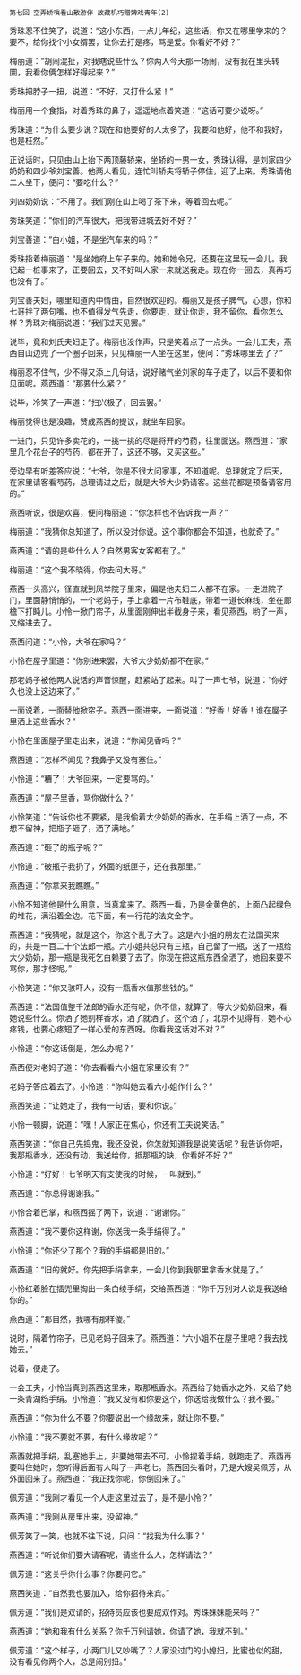     第七回 空弄娇嗔看山散游伴 故藏机巧赠婢戏青年(2) 

   秀珠忍不住笑了，说道：“这小东西，一点儿年纪，这些话，你又在哪里学来的？要不，给你找个小女婿罢，让你去打是疼，骂是爱。你看好不好？”

   梅丽道：“胡闹混扯，对我瞎说些什么？你两人今天那一场闹，没有我在里头转圜，我看你俩怎样好得起来？”

   秀珠把脖子一扭，说道：“不好，又打什么紧！”

   梅丽用一个食指，对着秀珠的鼻子，遥遥地点着笑道：“这话可要少说呀。”

   秀珠道：“为什么要少说？现在和他要好的人太多了，我要和他好，他不和我好，也是枉然。”

   正说话时，只见由山上抬下两顶藤轿来，坐轿的一男一女，秀珠认得，是刘家四少奶奶和四少爷刘宝善。他两人看见，连忙叫轿夫将轿子停住，迎了上来。秀珠请他二人坐下，便问：“要吃什么？”

   刘四奶奶说：“不用了。我们刚在山上喝了茶下来，等着回去呢。”

   秀珠笑道：“你们的汽车很大，把我带进城去好不好？”

   刘宝善道：“白小姐，不是坐汽车来的吗？”

   秀珠指着梅丽道：“是坐她府上车子来的。她和她令兄，还要在这里玩一会儿。我记起一桩事来了，正要回去，又不好叫人家一来就送我走。现在你一回去，真再巧也没有了。”

   刘宝善夫妇，哪里知道内中情由，自然很欢迎的。梅丽又是孩子脾气，心想，你和七哥拌了两句嘴，也不值得发气先走，你要走，就让你走，我不留你，看你怎么样？秀珠对梅丽说道：“我们过天见罢。”

   说毕，竟和刘氏夫妇走了。梅丽也没作声，只是笑着点了一点头。一会儿工夫，燕西自山边兜了一个圈子回来，只见梅丽一人坐在这里，便问：“秀珠哪里去了？”

   梅丽忍不住气，少不得又添上几句话，说好赌气坐刘家的车子走了，以后不要和你见面呢。燕西道：“那要什么紧？”

   说毕，冷笑了一声道：“扫兴极了，回去罢。”

   梅丽觉得也是没趣，赞成燕西的提议，就坐车回家。

   一进门，只见许多卖花的，一挑一挑的尽是将开的芍药，往里面送。燕西道：“家里几个花台子的芍药，都在开了，这还不够，又买这些。”

   旁边早有听差答应说：“七爷，你是不很大问家事，不知道呢。总理就定了后天，在家里请客看芍药，总理请过之后，就是大爷大少奶请客。这些花都是预备请客用的。”

   燕西听说，很是欢喜，便问梅丽道：“你怎样也不告诉我一声？”

   梅丽道：“我猜你总知道了，所以没对你说。这个事你都会不知道，也就奇了。”

   燕西道：“请的是些什么人？自然男客女客都有了。”

   梅丽道：“这个我不晓得，你去问大哥。”

   燕西一头高兴，径直就到凤举院子里来，偏是他夫妇二人都不在家。一走进院子门，里面静悄悄的，一个老妈子，手上拿着一片布鞋底，带着一道长麻线，坐在廊檐下打盹儿。小怜一掀门帘子，从里面刚伸出半截身子来，看见燕西，哟了一声，又缩进去了。

   燕西问道：“小怜，大爷在家吗？”

   小怜在屋子里道：“你别进来罢，大爷大少奶奶都不在家。”

   那老妈子被他两人说话的声音惊醒，赶紧站了起来。叫了一声七爷，说道：“你好久也没上这边来了。”

   一面说着，一面替他掀帘子。燕西一面进来，一面说道：“好香！好香！谁在屋子里洒上这些香水？”

   小怜在里面屋子里走出来，说道：“你闻见香吗？”

   燕西道：“怎样不闻见？我鼻子又没有塞住。”

   小怜道：“糟了！大爷回来，一定要骂的。”

   燕西道：“屋子里香，骂你做什么？”

   小怜笑道：“告诉你也不要紧，是我偷着大少奶奶的香水，在手绢上洒了一点，不想不留神，把瓶子砸了，洒了满地。”

   燕西道：“砸了的瓶子呢？”

   小怜道：“破瓶子我扔了，外面的纸匣子，还在我那里。”

   燕西道：“你拿来我瞧瞧。”

   小怜不知道他是什么用意，当真拿来了。燕西一看，乃是金黄色的，上面凸起绿色的堆花，满沿着金边。花下面，有一行花的法文金字。

   燕西道：“我猜呢，就是这个，你这个乱子大了。这是六小姐的朋友在法国买来的，共是一百二十个法郎一瓶。六小姐共总只有三瓶，自己留了一瓶，送了一瓶给大少奶奶，那一瓶是我死乞白赖要了去了。你现在把这瓶东西全洒了，她回来要不骂你，那才怪呢。”

   小怜笑道：“你又骇吓人，没有一瓶香水值那些钱的。”

   燕西道：“法国值整千法郎的香水还有呢，你不信，就算了，等大少奶奶回来，看她说些什么。你洒了她别样香水，洒了就洒了。这个洒了，北京不见得有，她不心疼钱，也要心疼短了一样心爱的东西呀。你看我这话对不对？”

   小怜道：“你这话倒是，怎么办呢？”

   燕西便对老妈子道：“你去看看六小姐在家里没有？”

   老妈子答应着去了。小怜道：“你叫她去看六小姐作什么？”

   燕西笑道：“让她走了，我有一句话，要和你说。”

   小怜一顿脚，说道：“嘿！人家正在焦心，你还有工夫说笑话。”

   燕西笑道：“你自己先捣鬼，我还没说，你怎就知道我是说笑话呢？我告诉你吧，我那瓶香水，还没有动，我送给你，抵那瓶的缺，你看好不好？”

   小怜道：“好好！七爷明天有支使我的时候，一叫就到。”

   燕西道：“你总得谢谢我。”

   小怜合着巴掌，和燕西摇了两下，说道：“谢谢你。”

   燕西道：“我不要你这样谢，你送我一条手绢得了。”

   小怜道：“你还少了那个？我的手绢都是旧的。”

   燕西道：“旧的就好。你先把手绢拿来，一会儿你到我那里拿香水就是了。”

   小怜红着脸在插兜里掏出一条白绫手绢，交给燕西道：“你千万别对人说是我送给你的。”

   燕西道：“那自然，我哪有那样傻。”

   说时，隔着竹帘子，已见老妈子回来了。燕西道：“六小姐不在屋子里吧？我去找她去。”

   说着，便走了。

   一会工夫，小怜当真到燕西这里来，取那瓶香水。燕西给了她香水之外，又给了她一条青湖绉手绢。小怜道：“我又没有和你要这个，你送给我做什么？我不要。”

   燕西道：“你为什么不要？你要说出一个缘故来，就让你不要。”

   小怜道：“我不要就不要，有什么缘故呢？”

   燕西就把手绢，乱塞她手上，非要她带去不可。小怜捏着手绢，就跑走了。燕西再要叫住她时，忽听得后面有人叫了一声老七。燕西回头看时，乃是大嫂吴佩芳，从外面回来了。燕西道：“我正找你呢，你倒回来了。”

   佩芳道：“我刚才看见一个人走这里过去了，是不是小怜？”

   燕西道：“我刚从房里出来，没留神。”

   佩芳笑了一笑，也就不往下说，只问：“找我为什么事？”

   燕西道：“听说你们要大请客呢，请些什么人，怎样请法？”

   佩芳道：“这关乎你什么事？你要问它。”

   燕西笑道：“自然我也要加入，给你招待来宾。”

   佩芳道：“我们是双请的，招待员应该也要成双作对。秀珠妹妹能来吗？”

   燕西道：“她和我有什么关系？你千万别请她，你请了她，我就不到。”

   佩芳道：“这个样子，小两口儿又吵嘴了？人家没过门的小媳妇，比蜜也似的甜，没有看见你两个人，总是闹别扭。”


